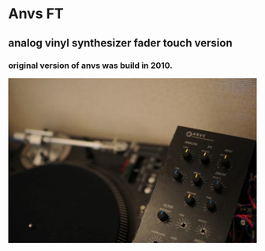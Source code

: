# Anvs FT
## analog vinyl synthesizer fader touch version <br>
### original version of anvs was build in 2010.
![](https://github.com/yamadanalog/anvs_fadertouch/blob/master/image/anvs2010.jpg "サンプル")
